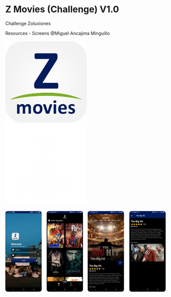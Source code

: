 # Z Movies (Challenge) V1.0
 Challenge Zoluxiones

 Resources - Screens @Miguel Ancajima Minguillo
 <br><br>
 ![Image text](https://github.com/juanmiguelAM/movie_zoluxiones/blob/c3f420a6fd592cf7315730dc8d3a40594c9170bc/app/src/main/res/drawable/logo_app.png)
 ![Image text](https://github.com/juanmiguelAM/movie_zoluxiones/blob/2e8923454540654999299c664c6eb3be803a911e/resources_readme/z_logo_white.png)
 <br><br>
 ![Image text](https://github.com/juanmiguelAM/movie_zoluxiones/blob/2e8923454540654999299c664c6eb3be803a911e/resources_readme/screens.png)
